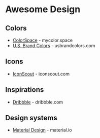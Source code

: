 # Awesome Design

## Colors
* [ColorSpace](https://mycolor.space/) - mycolor.space
* [U.S. Brand Colors](https://usbrandcolors.com/) - usbrandcolors.com

## Icons
* [IconScout](https://iconscout.com) - iconscout.com

## Inspirations
* [Dribbble](https://dribbble.com) - dribbble.com

## Design systems
* [Material Design](https://material.io/) - material.io
